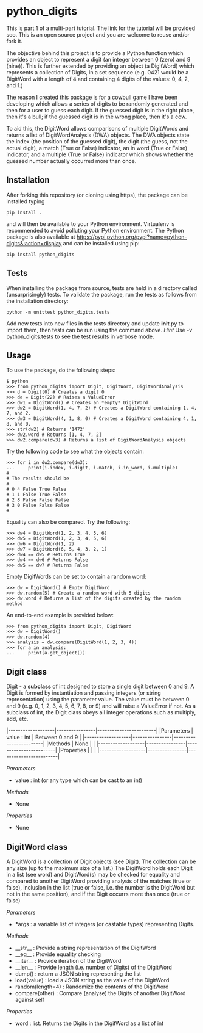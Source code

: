 # python_digits
This is part 1 of a multi-part tutorial. The link for the tutorial will be provided soo.
This is an open source project and you are welcome to reuse and/or fork it.

The objective behind this project is to provide a Python function which provides an object
to represent a digit (an integer between 0 (zero) and 9 (nine)). This is further extended
by providing an object (a DigitWord) which represents a collection of Digits, in a set
sequence (e.g. 0421 would be a DigitWord with a length of 4 and containing 4 digits of the
values: 0, 4, 2, and 1.)

The reason I created this package is for a cowbull game I have been developing which allows
a series of digits to be randomly generated and then for a user to guess each digit.
If the guessed digit is in the right place, then it's a bull; if the guessed digit is in
the wrong place, then it's a cow.

To aid this, the DigitWord allows comparisons of multiple DigitWords and returns a list of
DigitWordAnalysis (DWA) objects.  The DWA objects state the index (the position of the
guessed digit), the digit (the guess, not the actual digit), a match (True or False) indicator,
an in word (True or False) indicator, and a multiple (True or False) indicator which shows
whether the guessed number actually occurred more than once.

## Installation
After forking this repository (or cloning using https), the package can be installed typing

```pip install .```

and will then be available to your Python environment. Virtualenv is recommended to avoid polluting your
Python environment. The Python package is also available at
https://pypi.python.org/pypi?name=python-digits&:action=display and can be installed using
pip:

```pip install python_digits```

## Tests
When installing the package from source, tests are held in a directory called (unsurprisingly) tests.
To validate the package, run the tests as follows from the installation directory:

```python -m unittest python_digits.tests```

Add new tests into new files in the tests directory and update __init__.py to import them, then
tests can be run using the command above. *Hint* Use -v python_digits.tests to see the test results
in verbose mode.

## Usage
To use the package, do the following steps:

```
$ python
>>> from python_digits import Digit, DigitWord, DigitWordAnalysis
>>> d = Digit(0) # Creates a digit 0
>>> de = Digit(22) # Raises a ValueError
>>> dw1 = DigitWord() # Creates an *empty* DigitWord
>>> dw2 = DigitWord(1, 4, 7, 2) # Creates a DigitWord containing 1, 4, 7, and 2.
>>> dw3 = DigitWord(4, 1, 8, 0) # Creates a DigitWord containing 4, 1, 8, and 0.
>>> str(dw2) # Returns '1472'
>>> dw2.word # Returns [1, 4, 7, 2]
>>> dw2.compare(dw3) # Returns a list of DigitWordAnalysis objects
```
Try the following code to see what the objects contain:
```
>>> for i in dw2.compare(dw3):
...     print(i.index, i.digit, i.match, i.in_word, i.multiple)
#
# The results should be
#
# 0 4 False True False
# 1 1 False True False
# 2 8 False False False
# 3 0 False False False
#
```
Equality can also be compared. Try the following:
```
>>> dw4 = DigitWord(1, 2, 3, 4, 5, 6)
>>> dw5 = DigitWord(1, 2, 3, 4, 5, 6)
>>> dw6 = DigitWord(1, 2)
>>> dw7 = DigitWord(6, 5, 4, 3, 2, 1)
>>> dw4 == dw5 # Returns True
>>> dw4 == dw6 # Returns False
>>> dw5 == dw7 # Returns False
```
Empty DigitWords can be set to contain a random word:
```
>>> dw = DigitWord() # Empty DigitWord
>>> dw.random(5) # Create a random word with 5 digits
>>> dw.word # Returns a list of the digits created by the random method
```
An end-to-end example is provided below:
```
>>> from python_digits import Digit, DigitWord
>>> dw = DigitWord()
>>> dw.random(4)
>>> analysis = dw.compare(DigitWord(1, 2, 3, 4))
>>> for a in analysis:
...     print(a.get_object())
```
## Digit class
Digit - a **subclass** of int designed to store a single digit between 0 and 9. A Digit is
formed by instantiation and passing integers (or string representation) using the parameter
value. The value must be between 0 and 9 (e.g. 0, 1, 2, 3, 4, 5, 6, 7, 8, or 9) and will
raise a ValueError if not. As a subclass of int, the Digit class obeys all integer operations
such as multiply, add, etc.

|-------------------|----------------|------------------------|
|Parameters         | value : int    | Between 0 and 9        |
|-------------------|----------------|------------------------|
|Methods            | None           |                        |
|-------------------|----------------|------------------------|
|Properties         |                |                        |
|-------------------|----------------|------------------------|

*Parameters*
* value : int (or any type which can be cast to an int)

*Methods*
* None

*Properties*
* None


## DigitWord class
A DigitWord is a collection of Digit objects (see Digit). The collection can be any size (up to the
maximum size of a list.) The DigitWord holds each Digit in a list (see word) and DigitWord(s)
may be checked for equality and compared to another DigitWord providing analysis of the
matches (true or false), inclusion in the list (true or false, i.e. the number is the DigitWord
but not in the same position), and if the Digit occurrs more than once (true or false)

*Parameters*
* *args : a variable list of integers (or castable types) representing Digits.

*Methods*
* \_\_str\_\_ : Provide a string representation of the DigitWord
* \_\_eq\_\_ : Provide equality checking
* \_\_iter\_\_ : Provide iteration of the DigitWord
* \_\_len\_\_ : Provide length (i.e. number of Digits) of the DigitWord
* dump() : return a JSON string representing the list
* load(value) : load a JSON string as the value of the DigitWord
* random(length=4) : Randomize the contents of the DigitWord
* compare(other) : Compare (analyse) the Digits of another DigitWord against self


*Properties*
* word : list. Returns the Digits in the DigitWord as a list of int
